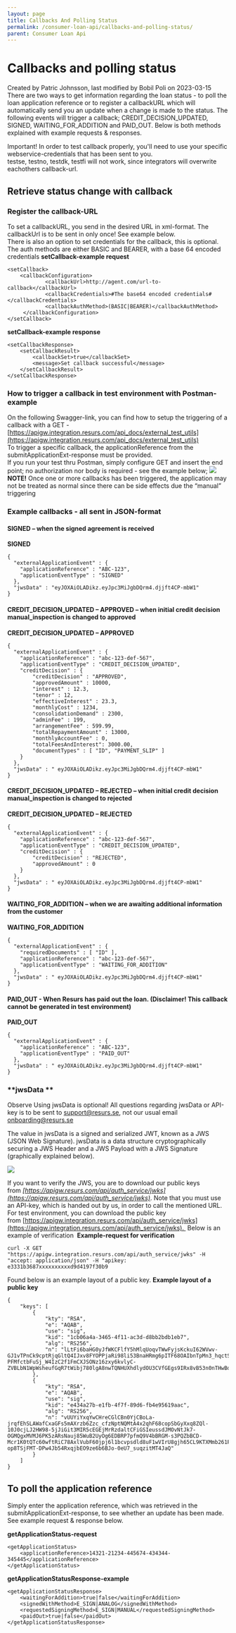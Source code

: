```yaml
---
layout: page
title: Callbacks And Polling Status
permalink: /consumer-loan-api/callbacks-and-polling-status/
parent: Consumer Loan Api
---
```



# Callbacks and polling status 
Created by Patric Johnsson, last modified by Bobil Poli on 2023-03-15
There are two ways to get information regarding the loan status - to
poll the loan application reference or to register a callbackURL which
will automatically send you an update when a change is made to the
status.
The following events will trigger a callback; CREDIT_DECISION_UPDATED,
SIGNED, WAITING_FOR_ADDITION and PAID_OUT.
Below is both methods explained with example requests & responses.  
  
Important!
In order to test callback properly, you'll need to use your specific
webservice-credentials that has been sent to you.  
testse, testno, testdk, testfi will not work, since integrators will
overwrite eachothers callback-url.
  
## **Retrieve status change with callback**
### Register the callback-URL
To set a callbackURL, you send in the desired URL in xml-format. The
callbackUrl is to be sent in only once! See example below.  
There is also an option to set credentials for the callback, this is
optional. The auth methods are either BASIC and BEARER, with a base 64
encoded credentials
**setCallback-example request**
``` syntaxhighlighter-pre
<setCallback>
    <callbackConfiguration>
            <callbackUrl>http://agent.com/url-to-callback</callbackUrl>
            <callbackCredentials>#The base64 encoded credentials#</callbackCredentials>
            <callbackAuthMethod>(BASIC|BEARER)</callbackAuthMethod>
     </callbackConfiguration>
</setCallback>
```
**setCallback-example response**
``` syntaxhighlighter-pre
<setCallbackResponse>
    <setCallbackResult>
        <callbackSet>true</callbackSet>
        <message>Set callback successful</message>
    </setCallbackResult>
</setCallbackResponse>
```
### How to trigger a callback in test environment with Postman-example
On the following Swagger-link, you can find how to setup the triggering
of a callback with a GET -
[https://apigw.integration.resurs.com/api_docs/external_test_utils](https://apigw.integration.resurs.com/api_docs/external_test_utils)  
To trigger a specific callback, the applicationReference from the
submitApplicationExt-response must be provided.  
If you run your test thru Postman, simply configure GET and insert the
end point; no authorization nor body is required - see the example
below;
![](../../attachments/29491203/59342879.png)
**NOTE!** Once one or more callbacks has been triggered, the application
may not be treated as normal since there can be side effects due the
“manual” triggering
### Example callbacks - all sent in JSON-format
#### SIGNED – when the signed agreement is received
**SIGNED**
``` syntaxhighlighter-pre
{
  "externalApplicationEvent" : {
    "applicationReference" : "ABC-123",
    "applicationEventType" : "SIGNED"
  },
  "jwsData" : "eyJOXAiOLADikz.eyJpc3MiJgbDQrm4.djjft4CP-mbW1"
}
```
  
#### CREDIT_DECISION_UPDATED – APPROVED – when initial credit decision manual_inspection is changed to approved
**CREDIT_DECISION_UPDATED – APPROVED**
``` syntaxhighlighter-pre
{
  "externalApplicationEvent" : {
    "applicationReference" : "abc-123-def-567",
    "applicationEventType" : "CREDIT_DECISION_UPDATED",
    "creditDecision" : {
        "creditDecision" : "APPROVED",
        "approvedAmount" : 10000,
        "interest" : 12.3,
        "tenor" : 12,
        "effectiveInterest" : 23.3,
        "monthlyCost" : 1234,
        "consolidationDemand" : 2300,
        "adminFee" : 199,
        "arrangementFee" : 599.99,
        "totalRepaymentAmount" : 13000,
        "monthlyAccountFee" : 0,
        "totalFeesAndInterest": 3000.00,
        "documentTypes" : [ "ID", "PAYMENT_SLIP" ]
    }
  },
  "jwsData" : " eyJOXAiOLADikz.eyJpc3MiJgbDQrm4.djjft4CP-mbW1"
}
```
  
#### CREDIT_DECISION_UPDATED – REJECTED – when initial credit decision manual_inspection is changed to rejected
**CREDIT_DECISION_UPDATED – REJECTED**
``` syntaxhighlighter-pre
{
  "externalApplicationEvent" : {
    "applicationReference" : "abc-123-def-567",
    "applicationEventType" : "CREDIT_DECISION_UPDATED",
    "creditDecision" : {
        "creditDecision" : "REJECTED",
        "approvedAmount" : 0
    }
  },
  "jwsData" : " eyJOXAiOLADikz.eyJpc3MiJgbDQrm4.djjft4CP-mbW1"
}
```
  
#### WAITING_FOR_ADDITION – when we are awaiting additional information from the customer
**WAITING_FOR_ADDITION**
``` syntaxhighlighter-pre
{
  "externalApplicationEvent" : {
    "requiredDocuments" : [ "ID" ],
    "applicationReference" : "abc-123-def-567",
    "applicationEventType" : "WAITING_FOR_ADDITION"
  },
  "jwsData" : " eyJOXAiOLADikz.eyJpc3MiJgbDQrm4.djjft4CP-mbW1"
}
```
  
#### PAID_OUT - When Resurs has paid out the loan. (Disclaimer! This callback cannot be generated in test environment)
**PAID_OUT**
``` syntaxhighlighter-pre
{
  "externalApplicationEvent" : {
    "applicationReference" : "ABC-123",
    "applicationEventType" : "PAID_OUT"
  },
  "jwsData" : " eyJOXAiOLADikz.eyJpc3MiJgbDQrm4.djjft4CP-mbW1"
}
```
  
### **jwsData **
Observe
Using jwsData is optional!
All questions regarding jwsData or API-key is to be sent to
support@resurs.se, not our usual email onboarding@resurs.se
  
The value in jwsData is a signed and serialized JWT, known as a JWS
(JSON Web Signature). jwsData is a data structure cryptographically
securing a JWS Header and a JWS Payload with a JWS Signature
(graphically explained below).
  
![](../../attachments/29491203/29491242.png)
  
If you want to verify the JWS, you are to download our public keys
from *[https://apigw.resurs.com/api/auth_service/jwks](https://apigw.resurs.com/api/auth_service/jwks)*.
Note that you must use an API-key, which is handed out by us, in order
to call the mentioned URL.  
For test environment, you can download the public key
from [https://apigw.integration.resurs.com/api/auth_service/jwks](https://apigw.integration.resurs.com/api/auth_service/jwks). 
Below is an example of verification 
**Example-request for verification**
``` syntaxhighlighter-pre
curl -X GET "https://apigw.integration.resurs.com/api/auth_service/jwks" -H "accept: application/json" -H "apikey: e3331b3687xxxxxxxxxxd9d4197f30b9
```
Found below is an example layout of a public key.
**Example layout of a public key**
``` syntaxhighlighter-pre
{
    "keys": [
        {
            "kty": "RSA",
            "e": "AQAB",
            "use": "sig",
            "kid": "1cb06a4a-3465-4f11-ac3d-d8bb2bdb1eb7",
            "alg": "RS256",
            "n": "lLtFi6baHG0yJfWKCFlfY5hMlqUoqvTWwFyjsKckuI62WVwv-GJ1vTPnCk9cptRjqGltQ4IJxv8FYOPPjaRi98li53BnaHRmg6pITF68OAIbnTpMn3_hqctSS_6XM2s-PFMfctbFuSj_W4IzC2f1FmCXJSONz16zxy6kvlyC-ZVBLbN1WpWsheufGqR7tWibj780lgA8nwTQNHUXhdlydOU3CVfGEgs9IRx8vB53n0nTHwBdMI5i5ta9wEe2f7r6I4YqganJL_q_ilYfrbAB2yOCQz4AiWOpQzrhZCV54tiSGfz4lVfVS_oJOy17LapdSqxnBmJwX_R4uTR0g7BLWw"
        },
        {
            "kty": "RSA",
            "e": "AQAB",
            "use": "sig",
            "kid": "e434a27b-e1fb-4f7f-89d6-fb4e95619aac",
            "alg": "RS256",
            "n": "vUUYiYxqYwCHreCGlCBn0YjCBoLa-jrqfEhSLAWafCxaGFs5mAXrzb6Zzc_cfzNptNQMtA4x2qhF68copSbGyXxq8ZQl-10J0cjLJ2HW98-5jJiGit3MIR5cEGEjMrRzdaltCFiGSIeussdJMOvNtJk7-OGMQgxMVMJ6PK5zARsNauj85WuB2UyOg6EDBRP7pfmQ9V4bBRGM-s3PQZbBCD-       Mcr1K0tQTc60wftRiC78AxlVubF60jpj6l1bcvpsdld8uF1wVIrU8gjh65CL9KTXMmb261PLrv-op8TSjFMT-DPw4Jb54RxqjbEO9ze6b6BJo-0eU7_suqzitMT4JaQ"
        }
    ]
}
```
  
## **To poll the application reference**
Simply enter the application reference, which was retrieved in the
submitApplicationExt-response, to see whether an update has been made.
See example request & response below.
  
**getApplicationStatus-request**
``` syntaxhighlighter-pre
<getApplicationStatus>
    <applicationReference>14321-21234-445674-434344-345445</applicationReference>
</getApplicationStatus>
```
**getApplicationStatusResponse-example**
``` syntaxhighlighter-pre
<getApplicationStatusResponse>
    <waitingForAddition>true|false</waitingForAddition>
    <signedWithMethod>E_SIGN|ANALOG</signedWithMethod>
    <requestedSigningMethod>E_SIGN|MANUAL</requestedSigningMethod>
    <paidOut>true|false</paidOut>
</getApplicationStatusResponse>
```
  
  
  
